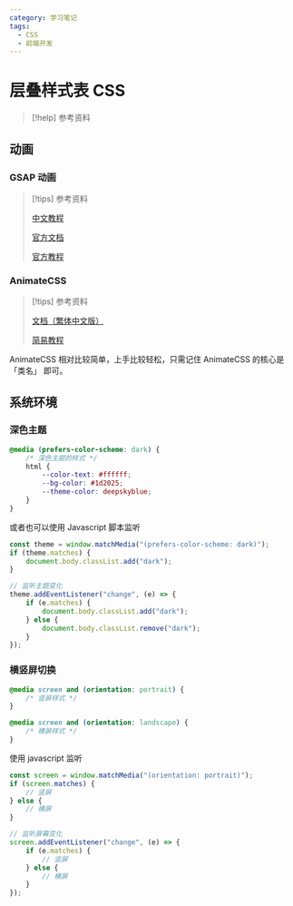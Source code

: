 ```yaml
---
category: 学习笔记
tags:
  - CSS
  - 前端开发
---
```


# 层叠样式表 CSS

> [!help] 参考资料

## 动画

### GSAP 动画

> [!tips] 参考资料
>
> [中文教程](https://gsap.framer.wiki/stated)
>
> [官方文档](https://gsap.com/docs/v3/GSAP/)
>
> [官方教程](https://gsap.com/resources/get-started)

### AnimateCSS

> [!tips] 参考资料
>
> [文档（繁体中文版）](https://animatecss.dev.org.tw/)
>
> [简易教程](https://www.tides.cn/p_css-animate.css-tutorial)

AnimateCSS 相对比较简单，上手比较轻松，只需记住 AnimateCSS 的核心是 「类名」 即可。

## 系统环境

### 深色主题

```css
@media (prefers-color-scheme: dark) {
    /* 深色主题的样式 */
    html {
        --color-text: #ffffff;
        --bg-color: #1d2025;
        --theme-color: deepskyblue;
    }
}
```

或者也可以使用 Javascript 脚本监听

```js
const theme = window.matchMedia("(prefers-color-scheme: dark)");
if (theme.matches) {
    document.body.classList.add("dark");
}

// 监听主题变化
theme.addEventListener("change", (e) => {
    if (e.matches) {
        document.body.classList.add("dark");
    } else {
        document.body.classList.remove("dark");
    }
});
```

### 横竖屏切换

```css
@media screen and (orientation: portrait) {
    /* 竖屏样式 */
}

@media screen and (orientation: landscape) {
    /* 横屏样式 */
}
```

使用 javascript 监听

```js
const screen = window.matchMedia("(orientation: portrait)");
if (screen.matches) {
    // 竖屏
} else {
    // 横屏
}

// 监听屏幕变化
screen.addEventListener("change", (e) => {
    if (e.matches) {
        // 竖屏
    } else {
        // 横屏
    }
});
```
